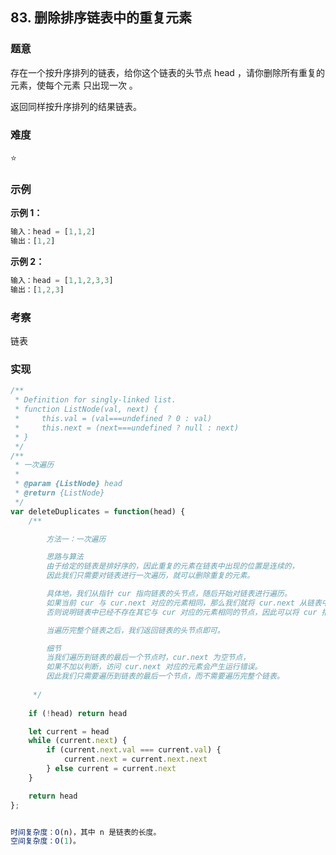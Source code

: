 ## 83. 删除排序链表中的重复元素

### 题意

存在一个按升序排列的链表，给你这个链表的头节点 head ，请你删除所有重复的元素，使每个元素 只出现一次 。

返回同样按升序排列的结果链表。

### 难度

⭐

### 示例

**示例 1：**

```javascript
输入：head = [1,1,2]
输出：[1,2]
```

**示例 2：**

```javascript
输入：head = [1,1,2,3,3]
输出：[1,2,3]
```

### 考察

链表

### 实现

```javascript
/**
 * Definition for singly-linked list.
 * function ListNode(val, next) {
 *     this.val = (val===undefined ? 0 : val)
 *     this.next = (next===undefined ? null : next)
 * }
 */
/**
 * 一次遍历
 * 
 * @param {ListNode} head
 * @return {ListNode}
 */
var deleteDuplicates = function(head) {
    /**

        方法一：一次遍历

        思路与算法
        由于给定的链表是排好序的，因此重复的元素在链表中出现的位置是连续的，
        因此我们只需要对链表进行一次遍历，就可以删除重复的元素。

        具体地，我们从指针 cur 指向链表的头节点，随后开始对链表进行遍历。
        如果当前 cur 与 cur.next 对应的元素相同，那么我们就将 cur.next 从链表中移除；
        否则说明链表中已经不存在其它与 cur 对应的元素相同的节点，因此可以将 cur 指向 cur.next。

        当遍历完整个链表之后，我们返回链表的头节点即可。

        细节
        当我们遍历到链表的最后一个节点时，cur.next 为空节点，
        如果不加以判断，访问 cur.next 对应的元素会产生运行错误。
        因此我们只需要遍历到链表的最后一个节点，而不需要遍历完整个链表。
    
     */
    
    if (!head) return head

    let current = head
    while (current.next) {
        if (current.next.val === current.val) {
            current.next = current.next.next
        } else current = current.next
    }

    return head
};


时间复杂度：O(n)，其中 n 是链表的长度。
空间复杂度：O(1)。

```
